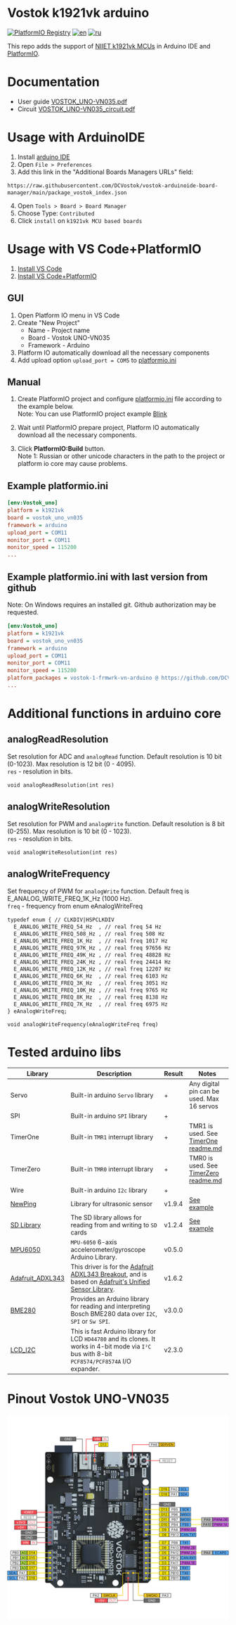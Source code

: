 
# Vostok k1921vk arduino
[![PlatformIO Registry](https://badges.registry.platformio.org/packages/kenny5660/tool/vostok-1-frmwrk-vn-arduino.svg)](https://registry.platformio.org/tools/kenny5660/vostok-1-frmwrk-vn-arduino)
[![en](https://img.shields.io/badge/lang-en-red.svg)](README.md)
[![ru](https://img.shields.io/badge/lang-ru-green.svg)](README.ru.md)


This repo adds the support of [NIIET k1921vk MCUs](https://niiet.ru/product-category/chips/microcont/risc-32-bit/) in Arduino IDE and [PlatformIO](http://platformio.org).

# Documentation
*  User guide [VOSTOK_UNO-VN035.pdf](doc/VOSTOK_UNO-VN035.pdf)
*  Circuit [VOSTOK_UNO-VN035_circuit.pdf](doc/VOSTOK_UNO-VN035.pdf)

# Usage with ArduinoIDE
1. Install [arduino IDE](https://www.arduino.cc/en/software)
2. Open `File > Preferences`
3. Add this link in the "Additional Boards Managers URLs" field:
```
https://raw.githubusercontent.com/DCVostok/vostok-arduinoide-board-manager/main/package_vostok_index.json
```
4. Open `Tools > Board > Board Manager`
5. Choose Type: `Contributed`
6. Click `install` on `k1921vk MCU based boards`
# Usage with VS Code+PlatformIO
1. [Install VS Code](https://code.visualstudio.com/)  
2. [Install VS Code+PlatformIO](https://docs.platformio.org/en/latest/integration/ide/vscode.html#ide-vscode)
## GUI

1. Open Platform IO menu in VS Code
2. Create "New Project"
    * Name - Project name
    * Board - Vostok UNO-VN035
    * Framework - Arduino
3. Platform IO automatically download all the necessary components
4. Add upload option `upload_port = COM5` to [platformio.ini](http://docs.platformio.org/page/projectconf.html)
## Manual

1. Create PlatformIO project and configure [platformio.ini](http://docs.platformio.org/page/projectconf.html) file according to the example below.  
Note: You can use PlatformIO project example [Blink](examples/Platformio/Blink)

2. Wait until PlatformIO prepare project, Platform IO automatically download all the necessary components.

3. Click **PlatformIO:Build** button.  
Note 1: Russian or other unicode characters in the path to the project or platform io core may cause problems.  
## Example platformio.ini 
```ini
[env:Vostok_uno]
platform = k1921vk
board = vostok_uno_vn035
framework = arduino
upload_port = COM11
monitor_port = COM11
monitor_speed = 115200
...
```

## Example platformio.ini with last version from github
Note: On Windows requires an installed git. Github authorization may be requested.  
```ini
[env:Vostok_uno]
platform = k1921vk
board = vostok_uno_vn035
framework = arduino
upload_port = COM11
monitor_port = COM11
monitor_speed = 115200
platform_packages = vostok-1-frmwrk-vn-arduino @ https://github.com/DCVostok/vostok-1-frmwrk-vn-arduino#main
...
```

# Additional functions in arduino core
## analogReadResolution
Set resolution for ADC and `analogRead` function. Default resolution is 10 bit (0-1023). Max resolution is 12 bit (0 - 4095).  
`res` - resolution in bits.

```
void analogReadResolution(int res)
```

## analogWriteResolution
Set resolution for PWM and `analogWrite` function. Default resolution is 8 bit (0-255). Max resolution is 10 bit (0 - 1023).  
`res` - resolution in bits.

```
void analogWriteResolution(int res)
```

## analogWriteFrequency
Set frequency of PWM for `analogWrite` function. Default freq is E_ANALOG_WRITE_FREQ_1K_Hz (1000 Hz).  
`freq` - frequency from enum eAnalogWriteFreq

```
typedef enum { // CLKDIV|HSPCLKDIV
  E_ANALOG_WRITE_FREQ_54_Hz  , // real freq 54 Hz
  E_ANALOG_WRITE_FREQ_508_Hz , // real freq 508 Hz
  E_ANALOG_WRITE_FREQ_1K_Hz  , // real freq 1017 Hz
  E_ANALOG_WRITE_FREQ_97K_Hz , // real freq 97656 Hz
  E_ANALOG_WRITE_FREQ_49K_Hz , // real freq 48828 Hz
  E_ANALOG_WRITE_FREQ_24K_Hz , // real freq 24414 Hz
  E_ANALOG_WRITE_FREQ_12K_Hz , // real freq 12207 Hz
  E_ANALOG_WRITE_FREQ_6K_Hz  , // real freq 6103 Hz
  E_ANALOG_WRITE_FREQ_3K_Hz  , // real freq 3051 Hz
  E_ANALOG_WRITE_FREQ_10K_Hz , // real freq 9765 Hz
  E_ANALOG_WRITE_FREQ_8K_Hz  , // real freq 8138 Hz
  E_ANALOG_WRITE_FREQ_7K_Hz  , // real freq 6975 Hz
} eAnalogWriteFreq;
```

```
void analogWriteFrequency(eAnalogWriteFreq freq)
```

# Tested arduino libs

|Library|Description|Result|Notes|
|---------|---------|------|-----|
|Servo|Built-in arduino `Servo` library|+|Any digital pin can be used. Max 16 servos|
|SPI|Built-in arduino `SPI` library|+|  |
|TimerOne|Built-in `TMR1` interrupt library|+|TMR1 is used. See [TimerOne readme.md](libraries/TimerOne/readme.md)|
|TimerZero|Built-in `TMR0` interrupt library|+|TMR0 is used. See [TimerZero readme.md](libraries/TimerZero/readme.md)|
|Wire|Built-in arduino `I2c` library|+||
|[NewPing](https://bitbucket.org/teckel12/arduino-new-ping/src/master/)|Library for ultrasonic sensor|v1.9.4|[See example](examples/Platformio/NewPing)|
|[SD Library](https://www.arduino.cc/en/Reference/SD)|The SD library allows for reading from and writing to `SD` cards|v1.2.4|[See example](examples/Platformio/SD_card)|
|[MPU6050](https://github.com/electroniccats/mpu6050)|`MPU-6050` 6-axis accelerometer/gyroscope Arduino Library.|v0.5.0|  |
|[Adafruit_ADXL343](https://github.com/adafruit/Adafruit_ADXL343)|This driver is for the [Adafruit ADXL343 Breakout](http://www.adafruit.com/products/), and is based on [Adafruit's Unified Sensor Library](https://github.com/adafruit/Adafruit_Sensor).|v1.6.2|  |
|[BME280](https://github.com/finitespace/BME280)|Provides an Arduino library for reading and interpreting Bosch BME280 data over `I2C`, `SPI` or `Sw SPI`.|v3.0.0|  |
|[LCD_I2C](https://github.com/blackhack/LCD_I2C)|This is fast Arduino library for LCD `HD44780` and its clones. It works in 4-bit mode via `I²C` bus with 8-bit `PCF8574/PCF8574A` I/O expander.|v2.3.0|  |


# Pinout Vostok UNO-VN035
![Pinout Vostok UNO-VN035](doc/Pinout_VostokUnoVN035.png)